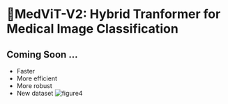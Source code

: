 # 🤖MedViT-V2: Hybrid Tranformer for Medical Image Classification
## Coming Soon ...
- Faster
- More efficient
- More robust
- New dataset
![figure4](https://github.com/Omid-Nejati/MedViT-V2/blob/main/Fig/cover.jpg)
